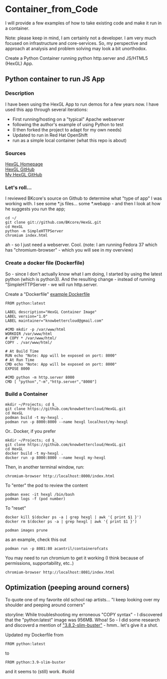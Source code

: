 # Container_from_Code

I will provide a few examples of how to take existing code and make it run in a container.

Note: please keep in mind, I am certainly not a developer.  I am very much focused on infrastructure and core-services.  So, my perspective and approach at analysis and problem solving may look a bit unorthodox.  


Create a Python Container running python http.server and JS/HTML5 (HexGL) App.

## Python container to run JS App

### Description
I have been using the HexGL App to run demos for a few years now.  I have used this app through several iterations:

* First running/hosting on a "typical" Apache webserver
* following the author's example of using Python to test  
* (I then forked the project to adapt for my own needs)
* Updated to run in Red Hat OpenShift
* run as a simple local container (what this repo is about)

### Sources
[HexGL Homepage](https://hexgl.bkcore.com/)  
[HexGL GitHub](https://github.com/BKcore/HexGL)  
[My HexGL GitHub](https://github.com/KnowBetterCloud/HexGL)  

### Let's roll...
I reviewed BKcore's source on Github to determine what "type of app" I was working with.  I see some *.js files... some *.webapp - and then I look at how he suggests you run the app;

```
cd ~/
git clone git://github.com/BKcore/HexGL.git
cd HexGL
python -m SimpleHTTPServer
chromium index.html
```
ah - so I just need a webserver.  Cool.  (note:  I am running Fedora 37 which has "chromium-browser" - which you will see in my overview)

### Create a docker file (Dockerfile)
So - since I don't actually know what I am doing, I started by using the latest python (which is python3).  And the resulting change - instead of running "SimpleHTTPServer - we will run http.server.

Create a "Dockerfile" [example Dockerfile](https://raw.githubusercontent.com/KnowBetterCloud/HexGL/main/Dockerfile)
```
FROM python:latest

LABEL description="HexGL Container Image"
LABEL version="1.0"
LABEL maintainer="knowbettercloud@gmail.com"

#CMD mkdir -p /var/www/html
WORKDIR /var/www/html
# COPY * /var/www/html/
COPY . /var/www/html/

# At Build Time
RUN echo "Note: App will be exposed on port: 8000"
# At Run Time
CMD echo "Note: App will be exposed on port: 8000"
EXPOSE 8000

#CMD python -m http.server 8000
CMD [ "python","-m","http.server","8000"]
```

### Build a Container

```
mkdir ~/Projects; cd $_
git clone https://github.com/knowbettercloud/HexGL.git
cd HexGL
podman build -t my-hexgl .
podman run -p 8000:8000 --name hexgl localhost/my-hexgl
```

Or.. Docker, if you prefer
```
mkdir ~/Projects; cd $_
git clone https://github.com/knowbettercloud/HexGL.git
cd HexGL
docker build -t my-hexgl .
docker run -p 8000:8000 --name hexgl my-hexgl
```

Then, in another terminal window, run:
```
chromium-browser http://localhost:8000/index.html
```

To "enter" the pod to review the content
```
podman exec -it hexgl /bin/bash
podman logs -f (pod number)
```

To "reset"
```
docker kill $(docker ps -a | grep hexgl | awk '{ print $1 }')
docker rm $(docker ps -a | grep hexgl | awk '{ print $1 }')

podman images prune
```

as an example, check this out
```
podman run -p 8081:80 acantril/containerofcats
```

You may need to run chromium to get it working (I think because of permissions, supportability, etc..)
```
chromium-browser http://localhost:8081/index.html
```

## Optimization (peeping around corners)
To quote one of my favorite old school rap artists... "I keep looking over my shoulder and peeping around corners"  

storyline:  While troubleshooting my erroneous "COPY syntax" - I discovered that the "python:latest" image was 956MB.  Whoa!  So - I did some research and discoverd a mention of ["3.8.2-slim-buster"](https://hub.docker.com/layers/library/python/3.8.2-slim-buster/images/sha256-a6e1e46966d0c386381ec4f0c6021db36b24340df133e9f54f2a21c0941ffbae) - hmm.. let's give it a shot.

Updated my Dockerfile from 
```
FROM python:latest
```
to
```
FROM python:3.9-slim-buster
```
and it seems to (still) work.  #solid

